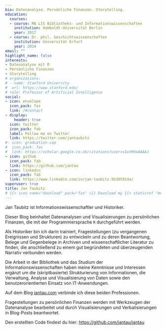 ```yaml
---
bio: Datenanalyse. Persönliche Finanzen. Storytelling.
education:
  courses:
  - course: MA LIS Bibliotheks- und Informationswissenschaften
    institution: Humboldt-Universität Berlin
    year: 2017
  - course: Dr. phil. Geschichtswissenschaften
    institution: Universität Erfurt
    year: 2014
email: ""
highlight_name: false
interests:
- Datenanalyse mit R
- Persönliche Finanzen
- Storytelling
# organizations:
# - name: Stanford University
#  url: https://www.stanford.edu/
# role: Professor of Artificial Intelligence
social:
- icon: envelope
  icon_pack: fas
  link: /#contact
- display:
    header: true
  icon: twitter
  icon_pack: fab
  label: Follow me on Twitter
  link: https://twitter.com/jantaubitz
#- icon: graduation-cap
#  icon_pack: fas
#  link: https://scholar.google.co.uk/citations?user=sIwtMXoAAAAJ
- icon: github
  icon_pack: fab
  link: https://github.com/jantau
- icon: linkedin
  icon_pack: fab
  link: https://www.linkedin.com/in/jan-taubitz-5b305914a/
superuser: true
title: Jan Taubitz
# {{< icon name="download" pack="fas" >}} Download my {{< staticref "media/demo_resume.pdf"   "newtab" >}}resumé{{< /staticref >}}.
---
```


Jan Taubitz ist Informationswissenschaftler und Historiker.

Dieser Blog beinhaltet Datenanalysen und Visualisierungen zu persönlichen Finanzen, die mit der Programmiersprache `R` durchgeführt werden. 

Als Historiker bin ich darin trainiert, Fragestellungen (zu vergangenen Ereignissen und Strukturen) zu entwickeln und zu deren Beantwortung, Belege und Gegenbelege in Archiven und wissenschaftlicher Literatur zu finden, die anschließend zu einem gut begründeten und überzeugenden Narrativ verbunden werden. 

Die Arbeit in der Bibliothek und das Studium der Informationswissenschaften haben meine Kenntnisse und Interessen ergänzt um die (skriptbasierte) Strukturierung von Informationen, die Verwaltung, Analyse und Visualisierung von Daten sowie den benutzerorientierten Einsatz von IT-Anwendungen. 

Auf dem Blog [jantau.com](https://www.jantau.com) verbinde ich diese beiden Professionen. 

Fragestellungen zu persönlichen Finanzen werden mit Werkzeugen der Datenanalyse bearbeitet und durch Visualisierungen und Verbalisierungen in Blog-Posts beantwortet.

Den erstellten Code findest du hier: https://github.com/jantau/jantau
